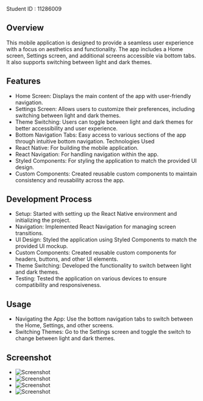 
Student ID : 11286009

## Overview
This mobile application is designed to provide a seamless user experience with a focus on aesthetics and functionality. The app includes a Home screen, Settings screen, and additional screens accessible via bottom tabs. It also supports switching between light and dark themes.

## Features
* Home Screen: Displays the main content of the app with user-friendly navigation.
* Settings Screen: Allows users to customize their preferences, including switching between light and dark themes.
* Theme Switching: Users can toggle between light and dark themes for better accessibility and user experience.
* Bottom Navigation Tabs: Easy access to various sections of the app through intuitive bottom navigation.
Technologies Used
* React Native: For building the mobile application.
* React Navigation: For handling navigation within the app.
* Styled Components: For styling the application to match the provided UI design.
* Custom Components: Created reusable custom components to maintain consistency and reusability across the app.

## Development Process
* Setup: Started with setting up the React Native environment and initializing the project.
* Navigation: Implemented React Navigation for managing screen transitions.
* UI Design: Styled the application using Styled Components to match the provided UI mockup.
* Custom Components: Created reusable custom components for headers, buttons, and other UI elements.
* Theme Switching: Developed the functionality to switch between light and dark themes.
* Testing: Tested the application on various devices to ensure compatibility and responsiveness.

## Usage
* Navigating the App: Use the bottom navigation tabs to switch between the Home, Settings, and other screens.
* Switching Themes: Go to the Settings screen and toggle the switch to change between light and dark themes.

## Screenshot
- ![Screenshot](https://github.com/Bismark-Darfour/rn-assignment5-11286009/blob/main/CashApp/assets/screenshot1.png)
- ![Screenshot](https://github.com/Bismark-Darfour/rn-assignment5-11286009/blob/main/CashApp/assets/screenshot2.png)
- ![Screenshot](https://github.com/Bismark-Darfour/rn-assignment5-11286009/blob/main/CashApp/assets/screenshot3.png)
- ![Screenshot](https://github.com/Bismark-Darfour/rn-assignment5-11286009/blob/main/CashApp/assets/screenshot4.png)
